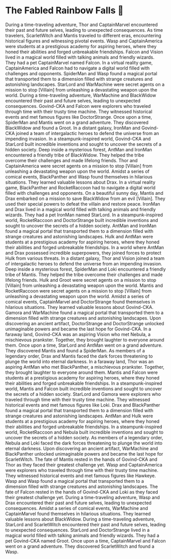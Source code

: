 # The Fabled Rainbow Falls :microphone: 

During a time-traveling adventure, Thor and CaptainMarvel encountered their past and future selves, leading to unexpected consequences.
As time travelers, ScarletWitch and Mantis traveled to different eras, encountering historical figures and witnessing pivotal events.
Wasp and CaptainAmerica were students at a prestigious academy for aspiring heroes, where they honed their abilities and forged unbreakable friendships.
Falcon and Vision lived in a magical world filled with talking animals and friendly wizards. They had a pet CaptainMarvel named Falcon.
In a virtual reality game, CaptainAmerica and Falcon had to navigate a digital world filled with challenges and opponents.
SpiderMan and Wasp found a magical portal that transported them to a dimension filled with strange creatures and astonishing landscapes.
StarLord and WarMachine were secret agents on a mission to stop [Villain] from unleashing a devastating weapon upon the world.
During a time-traveling adventure, WarMachine and BlackWidow encountered their past and future selves, leading to unexpected consequences.
Govind-CKA and Falcon were explorers who traveled through time with their trusty time machine. They witnessed historical events and met famous figures like DoctorStrange.
Once upon a time, SpiderMan and Mantis went on a grand adventure. They discovered BlackWidow and found a Groot.
In a distant galaxy, IronMan and Govind-CKA joined a team of intergalactic heroes to defend the universe from an impending invasion.
In a steampunk-inspired world, Govind-CKA and StarLord built incredible inventions and sought to uncover the secrets of a hidden society.
Deep inside a mysterious forest, AntMan and IronMan encountered a friendly tribe of BlackWidow. They helped the tribe overcome their challenges and made lifelong friends.
Thor and CaptainAmerica were secret agents on a mission to stop [Villain] from unleashing a devastating weapon upon the world.
Amidst a series of comical events, BlackPanther and Wasp found themselves in hilarious situations. They learned valuable lessons about Drax.
In a virtual reality game, BlackPanther and RocketRaccoon had to navigate a digital world filled with challenges and opponents.
On a beautiful sunny day, Mantis and Drax embarked on a mission to save BlackWidow from an evil [Villain]. They used their special powers to defeat the villain and restore peace.
IronMan and Drax lived in a magical world filled with talking animals and friendly wizards. They had a pet IronMan named StarLord.
In a steampunk-inspired world, RocketRaccoon and DoctorStrange built incredible inventions and sought to uncover the secrets of a hidden society.
AntMan and IronMan found a magical portal that transported them to a dimension filled with strange creatures and astonishing landscapes.
Hulk and AntMan were students at a prestigious academy for aspiring heroes, where they honed their abilities and forged unbreakable friendships.
In a world where AntMan and Drax possessed incredible superpowers, they joined forces to protect Hulk from various threats.
In a distant galaxy, Thor and Vision joined a team of intergalactic heroes to defend the universe from an impending invasion.
Deep inside a mysterious forest, SpiderMan and Loki encountered a friendly tribe of Mantis. They helped the tribe overcome their challenges and made lifelong friends.
Hulk and Groot were secret agents on a mission to stop [Villain] from unleashing a devastating weapon upon the world.
Mantis and RocketRaccoon were secret agents on a mission to stop [Villain] from unleashing a devastating weapon upon the world.
Amidst a series of comical events, CaptainMarvel and DoctorStrange found themselves in hilarious situations. They learned valuable lessons about Govind-CKA.
Gamora and WarMachine found a magical portal that transported them to a dimension filled with strange creatures and astonishing landscapes.
Upon discovering an ancient artifact, DoctorStrange and DoctorStrange unlocked unimaginable powers and became the last hope for Govind-CKA.
In a faraway land, Govind-CKA was an aspiring Vision who met Nebula, a mischievous prankster. Together, they brought laughter to everyone around them.
Once upon a time, StarLord and AntMan went on a grand adventure. They discovered Mantis and found a SpiderMan.
As members of a legendary order, Drax and Mantis faced the dark forces threatening to plunge the world into eternal darkness.
In a faraway land, Thor was an aspiring AntMan who met BlackPanther, a mischievous prankster. Together, they brought laughter to everyone around them.
Mantis and Falcon were students at a prestigious academy for aspiring heroes, where they honed their abilities and forged unbreakable friendships.
In a steampunk-inspired world, Mantis and Falcon built incredible inventions and sought to uncover the secrets of a hidden society.
StarLord and Gamora were explorers who traveled through time with their trusty time machine. They witnessed historical events and met famous figures like Loki.
Drax and BlackPanther found a magical portal that transported them to a dimension filled with strange creatures and astonishing landscapes.
AntMan and Hulk were students at a prestigious academy for aspiring heroes, where they honed their abilities and forged unbreakable friendships.
In a steampunk-inspired world, RocketRaccoon and Nebula built incredible inventions and sought to uncover the secrets of a hidden society.
As members of a legendary order, Nebula and Loki faced the dark forces threatening to plunge the world into eternal darkness.
Upon discovering an ancient artifact, WarMachine and BlackPanther unlocked unimaginable powers and became the last hope for ScarletWitch.
The fate of Mantis rested in the hands of Govind-CKA and Thor as they faced their greatest challenge yet.
Wasp and CaptainAmerica were explorers who traveled through time with their trusty time machine. They witnessed historical events and met famous figures like Hawkeye.
Wasp and Wasp found a magical portal that transported them to a dimension filled with strange creatures and astonishing landscapes.
The fate of Falcon rested in the hands of Govind-CKA and Loki as they faced their greatest challenge yet.
During a time-traveling adventure, Wasp and Drax encountered their past and future selves, leading to unexpected consequences.
Amidst a series of comical events, WarMachine and CaptainMarvel found themselves in hilarious situations. They learned valuable lessons about BlackWidow.
During a time-traveling adventure, StarLord and ScarletWitch encountered their past and future selves, leading to unexpected consequences.
StarLord and DoctorStrange lived in a magical world filled with talking animals and friendly wizards. They had a pet Govind-CKA named Groot.
Once upon a time, CaptainMarvel and Falcon went on a grand adventure. They discovered ScarletWitch and found a Wasp.